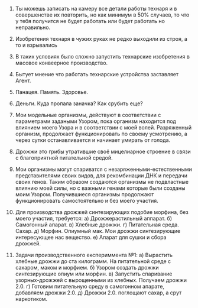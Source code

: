 1. Ты можешь записать на камеру все детали работы технаря и в совершенстве их повторить, но как минимум в 50% случаев, то что у тебя получится не будет работать или будет работать но неправильно.
2. Изобретения технаря в чужих руках не редко выходили из строя, а то и взрывались
3. В таких условиях было сложно запустить технарские изобретения в масовое конвеерное производство.
4. Бытует мнение что работать технарские устройства заставляет Агент.


1. Панацея. Память. Здоровье.
4. Деньги. Куда пропала заначка? Как срубить еще?




0. Мои модельные организмы, действуют в соответствии с параметрами задаными Узором, пока организм находится под влиянием моего Узора и в соответствии с моей волей. Разряженный организм, продолжает функционировать по своему усмотрению, а через сутки останавливается и начинает умирать от голода. 
1. Дрожжи это грибы утратившие своё мицелиарное строение в связи с благоприятной питательной средой.
2. Мои организмы могут спариватся с незаряженными-естественными представителями своих видов, для рекомбинации ДНК и передачи своих генов. Таким образом создаются организмы не подвластные влиянию моей силы, но с важными генами которые были созданы моим Узором. Получившиеся организмы продолжают функционировать самостоятельно и без моего участия.
3. Для производства дрожжей синтезирующих подобие морфина, без моего участия, требуется:
а) Дрожжерастильный аппарат.
б) Самогонный апарат.
в) Хлебные дрожжи.
г) Питательная среда. Сахар. 
д) Морфин. Опиумный мак. Мои дрожжи синтезирующие интересующее нас вещество.
е) Апарат для сушки и сбора дрожжей.
4. Задачи производственного експериммента №1:
а) Вырастить хлебные дрожжи до ста килограмм. На питательной среде с сахаром, маком и морфием.
б) Узором создать дрожжи синтезирующие опиум или морфин.
в) Запустить спаривание узорных-дрожжей с вырощенными из хлебных. Получаем дрожжи 2.0.
г) Готовим питательную среду в самогонном апарате, добавляем дрожжи 2.0.
д) Дрожжи 2.0. поглощают сахар, а срут наркотиком. 